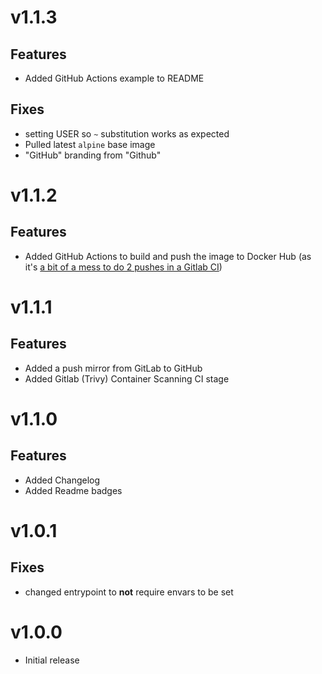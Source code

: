 # v1.1.3
## Features
- Added GitHub Actions example to README
## Fixes
- setting USER so `~` substitution works as expected
- Pulled latest `alpine` base image
- "GitHub" branding from "Github"

# v1.1.2
## Features
- Added GitHub Actions to build and push the image to Docker Hub (as it's [a bit of a mess to do 2 pushes in a Gitlab CI](https://gitlab.com/gitlab-org/gitlab/-/issues/277167))

# v1.1.1
## Features
- Added a push mirror from GitLab to GitHub
- Added Gitlab (Trivy) Container Scanning CI stage

# v1.1.0
## Features
- Added Changelog
- Added Readme badges

# v1.0.1
## Fixes
- changed entrypoint to **not** require envars to be set

# v1.0.0
- Initial release